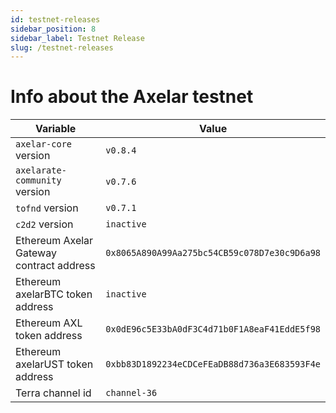 ```yaml
---
id: testnet-releases
sidebar_position: 8
sidebar_label: Testnet Release
slug: /testnet-releases
---
```


# Info about the Axelar testnet

Variable  | Value
------------- | -------------
`axelar-core` version | `v0.8.4`
`axelarate-community` version | `v0.7.6`
`tofnd` version | `v0.7.1`
`c2d2` version | `inactive`
Ethereum Axelar Gateway contract address | `0x8065A890A99Aa275bc54CB59c078D7e30c9D6a98`
Ethereum axelarBTC token address | `inactive`
Ethereum AXL token address | `0x0dE96c5E33bA0dF3C4d71b0F1A8eaF41EddE5f98`
Ethereum axelarUST token address | `0xbb83D1892234eCDCeFEaDB88d736a3E683593F4e`
Terra channel id | `channel-36`

